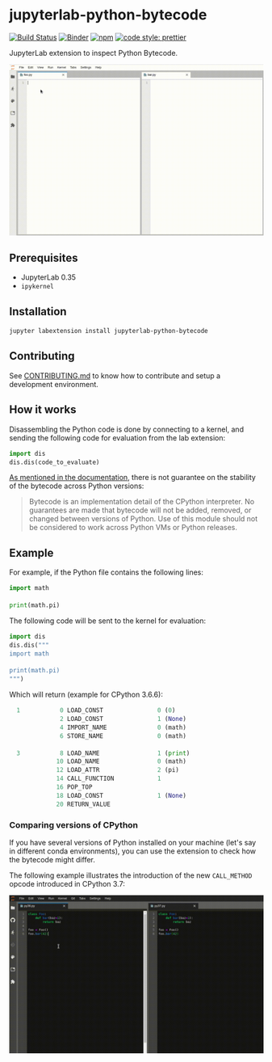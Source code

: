 # jupyterlab-python-bytecode

[![Build Status](https://travis-ci.com/jtpio/jupyterlab-python-bytecode.svg?branch=master)](https://travis-ci.com/jtpio/jupyterlab-python-bytecode)
[![Binder](https://mybinder.org/badge.svg)](https://mybinder.org/v2/gh/jtpio/jupyterlab-python-bytecode/master?urlpath=lab/tree/doc/example.py)
[![npm](https://img.shields.io/npm/v/jupyterlab-python-bytecode.svg)](https://www.npmjs.com/package/jupyterlab-python-bytecode)
[![code style: prettier](https://img.shields.io/badge/code_style-prettier-ff69b4.svg?style=flat-square)](https://github.com/prettier/prettier)

JupyterLab extension to inspect Python Bytecode.

![screencast](./doc/for_while.gif)

## Prerequisites

- JupyterLab 0.35
- `ipykernel`

## Installation

```bash
jupyter labextension install jupyterlab-python-bytecode
```

## Contributing

See [CONTRIBUTING.md](./CONTRIBUTING.md) to know how to contribute and setup a development environment.

## How it works

Disassembling the Python code is done by connecting to a kernel, and sending the following code for evaluation from the lab extension:

```python
import dis
dis.dis(code_to_evaluate)
```

[As mentioned in the documentation](https://docs.python.org/3/library/dis.html), there is not guarantee on the stability of the bytecode across Python versions:

> Bytecode is an implementation detail of the CPython interpreter. No guarantees are made that bytecode will not be added, removed, or changed between versions of Python. Use of this module should not be considered to work across Python VMs or Python releases.

## Example

For example, if the Python file contains the following lines:

```python
import math

print(math.pi)
```

The following code will be sent to the kernel for evaluation:

```python
import dis
dis.dis("""
import math

print(math.pi)
""")
```

Which will return (example for CPython 3.6.6):

```python
  1           0 LOAD_CONST               0 (0)
              2 LOAD_CONST               1 (None)
              4 IMPORT_NAME              0 (math)
              6 STORE_NAME               0 (math)

  3           8 LOAD_NAME                1 (print)
             10 LOAD_NAME                0 (math)
             12 LOAD_ATTR                2 (pi)
             14 CALL_FUNCTION            1
             16 POP_TOP
             18 LOAD_CONST               1 (None)
             20 RETURN_VALUE
```

### Comparing versions of CPython

If you have several versions of Python installed on your machine (let's say in different conda environments), you can use the extension to check how the bytecode might differ.

The following example illustrates the introduction of the new `CALL_METHOD` opcode introduced in CPython 3.7:

![python_comparison](./doc/py36_py37_comparison.gif)
